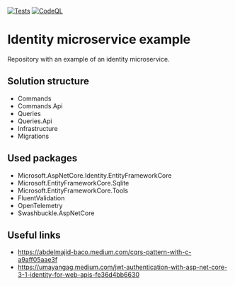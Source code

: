 [![Tests](https://github.com/MichalMoudry/identity-microservice-example/actions/workflows/dotnet_test.yaml/badge.svg)](https://github.com/MichalMoudry/identity-microservice-example/actions/workflows/dotnet_test.yaml)
[![CodeQL](https://github.com/MichalMoudry/identity-microservice-example/actions/workflows/codeql.yml/badge.svg)](https://github.com/MichalMoudry/identity-microservice-example/actions/workflows/codeql.yml)

# Identity microservice example
Repository with an example of an identity microservice.

## Solution structure
- Commands
- Commands.Api
- Queries
- Queries.Api
- Infrastructure
- Migrations

## Used packages
- Microsoft.AspNetCore.Identity.EntityFrameworkCore
- Microsoft.EntityFrameworkCore.Sqlite
- Microsoft.EntityFrameworkCore.Tools
- FluentValidation
- OpenTelemetry
- Swashbuckle.AspNetCore

## Useful links
- https://abdelmajid-baco.medium.com/cqrs-pattern-with-c-a9aff05aae3f
- https://umayangag.medium.com/jwt-authentication-with-asp-net-core-3-1-identity-for-web-apis-fe36d4bb6630